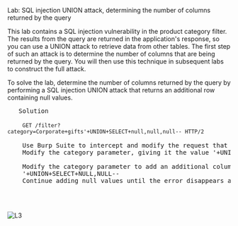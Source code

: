 Lab: SQL injection UNION attack, determining the number of columns returned by the query


This lab contains a SQL injection vulnerability in the product category filter. The results from the query are returned in the application's response, so you can use a UNION attack to retrieve data from other tables. The first step of such an attack is to determine the number of columns that are being returned by the query. You will then use this technique in subsequent labs to construct the full attack.

To solve the lab, determine the number of columns returned by the query by performing a SQL injection UNION attack that returns an additional row containing null values. 
<pre>
   Solution
  
    <code>GET /filter?category=Corporate+gifts'+UNION+SELECT+null,null,null-- HTTP/2</code>

    Use Burp Suite to intercept and modify the request that sets the product category filter.
    Modify the category parameter, giving it the value '+UNION+SELECT+NULL--. Observe that an error occurs.

    Modify the category parameter to add an additional column containing a null value:
    '+UNION+SELECT+NULL,NULL--
    Continue adding null values until the error disappears and the response includes additional content containing the null values.


  
</pre>
  ![L3](https://github.com/fahimalshihab/Bug-Bounty/assets/97816146/cc197a77-40ea-41ad-b861-5b9c62cfbba1)
